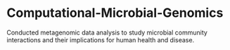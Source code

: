 # Computational-Microbial-Genomics
Conducted metagenomic data analysis to study microbial community interactions and their implications for human health and disease.

